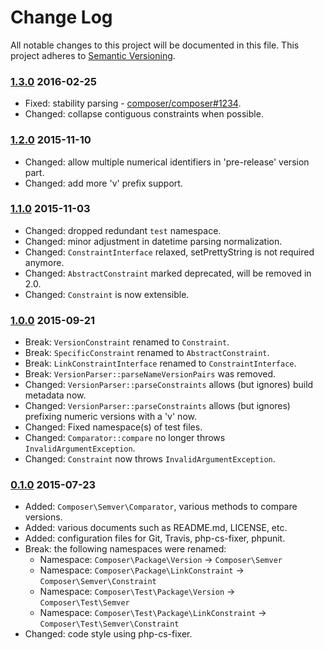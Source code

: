 # Change Log

All notable changes to this project will be documented in this file. This project adheres
to [Semantic Versioning](http://semver.org/).

### [1.3.0] 2016-02-25

* Fixed: stability parsing - [composer/composer#1234](https://github.com/composer/composer/issues/4889).
* Changed: collapse contiguous constraints when possible.

### [1.2.0] 2015-11-10

* Changed: allow multiple numerical identifiers in 'pre-release' version part.
* Changed: add more 'v' prefix support.

### [1.1.0] 2015-11-03

* Changed: dropped redundant `test` namespace.
* Changed: minor adjustment in datetime parsing normalization.
* Changed: `ConstraintInterface` relaxed, setPrettyString is not required anymore.
* Changed: `AbstractConstraint` marked deprecated, will be removed in 2.0.
* Changed: `Constraint` is now extensible.

### [1.0.0] 2015-09-21

* Break: `VersionConstraint` renamed to `Constraint`.
* Break: `SpecificConstraint` renamed to `AbstractConstraint`.
* Break: `LinkConstraintInterface` renamed to `ConstraintInterface`.
* Break: `VersionParser::parseNameVersionPairs` was removed.
* Changed: `VersionParser::parseConstraints` allows (but ignores) build metadata now.
* Changed: `VersionParser::parseConstraints` allows (but ignores) prefixing numeric versions with a 'v' now.
* Changed: Fixed namespace(s) of test files.
* Changed: `Comparator::compare` no longer throws `InvalidArgumentException`.
* Changed: `Constraint` now throws `InvalidArgumentException`.

### [0.1.0] 2015-07-23

* Added: `Composer\Semver\Comparator`, various methods to compare versions.
* Added: various documents such as README.md, LICENSE, etc.
* Added: configuration files for Git, Travis, php-cs-fixer, phpunit.
* Break: the following namespaces were renamed:
    - Namespace: `Composer\Package\Version` -> `Composer\Semver`
    - Namespace: `Composer\Package\LinkConstraint` -> `Composer\Semver\Constraint`
    - Namespace: `Composer\Test\Package\Version` -> `Composer\Test\Semver`
    - Namespace: `Composer\Test\Package\LinkConstraint` -> `Composer\Test\Semver\Constraint`
* Changed: code style using php-cs-fixer.

[1.3.0]: https://github.com/composer/semver/compare/1.2.0...1.3.0

[1.2.0]: https://github.com/composer/semver/compare/1.1.0...1.2.0

[1.1.0]: https://github.com/composer/semver/compare/1.0.0...1.1.0

[1.0.0]: https://github.com/composer/semver/compare/0.1.0...1.0.0

[0.1.0]: https://github.com/composer/semver/compare/5e0b9a4da...0.1.0
